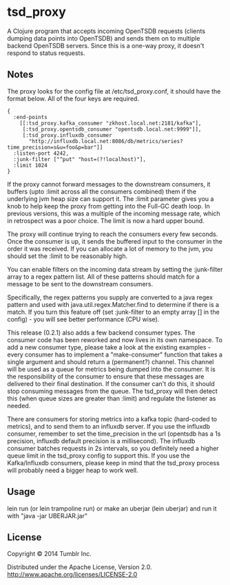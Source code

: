 # tsd_proxy

A Clojure program that accepts incoming OpenTSDB requests (clients
dumping data points into OpenTSDB) and sends them on to multiple
backend OpenTSDB servers.  Since this is a one-way proxy, it doesn't
respond to status requests.

## Notes

The proxy looks for the config file at /etc/tsd_proxy.conf, it should
have the format below.  All of the four keys are required.

    {
      :end-points
        [[:tsd_proxy.kafka_consumer "zkhost.local.net:2181/kafka"],
         [:tsd_proxy.opentsdb_consumer "opentsdb.local.net:9999"]],
         [:tsd_proxy.influxdb_consumer
           "http://influxdb.local.net:8086/db/metrics/series?time_precision=s&u=foo&p=bar"]]
      :listen-port 4242,
      :junk-filter ["^put" "host=(?!localhost)"],
      :limit 1024
    }

If the proxy cannot forward messages to the downstream consumers, it
buffers (upto :limit across all the consumers combined) them if the
underlying jvm heap size can support it.  The :limit parameter gives
you a knob to help keep the proxy from getting into the Full-GC death
loop.  In previous versions, this was a multiple of the incoming
message rate, which in retrospect was a poor choice.  The limit is now
a hard upper bound.

The proxy will continue trying to reach the consumers every few
seconds.  Once the consumer is up, it sends the buffered input to the
consumer in the order it was received.  If you can allocate a lot of
memory to the jvm, you should set the :limit to be reasonably high.

You can enable filters on the incoming data stream by setting the
:junk-filter array to a regex pattern list.  All of these patterns
should match for a message to be sent to the downstream consumers.

Specifically, the regex patterns you supply are converted to a java
regex pattern and used with java.util.regex.Matcher.find to determine
if there is a match.  If you turn this feature off (set :junk-filter
to an empty array [] in the config) - you will see better performance
(CPU wise).

This release (0.2.1) also adds a few backend consumer types.  The
consumer code has been reworked and now lives in its own namespace.
To add a new consumer type, please take a look at the existing
examples - every consumer has to implement a "make-consumer" function
that takes a single argument and should return a (permanent?)
channel.  This channel will be used as a queue for metrics being
dumped into the consumer.  It is the responsibility of the consumer to
ensure that these messages are delivered to their final destination.
If the consumer can't do this, it should stop consuming messages from
the queue.  The tsd_proxy will then detect this (when queue sizes are
greater than :limit) and regulate the listener as needed.

There are consumers for storing metrics into a kafka topic (hard-coded
to metrics), and to send them to an influxdb server.  If you use the
influxdb consumer, remember to set the time_precision in the url
(opentsdb has a 1s precision, influxdb default precision is a
millisecond).  The influxdb consumer batches requests in 2s intervals,
so you definitely need a higher queue limit in the tsd_proxy config to
support this.  If you use the Kafka/Influxdb consumers, please keep in
mind that the tsd_proxy process will probably need a bigger heap to
work well.

## Usage

lein run (or lein trampoline run) or make an uberjar (lein uberjar)
and run it with "java -jar UBERJAR.jar"

## License

Copyright © 2014 Tumblr Inc.

Distributed under the Apache License, Version 2.0.
http://www.apache.org/licenses/LICENSE-2.0
